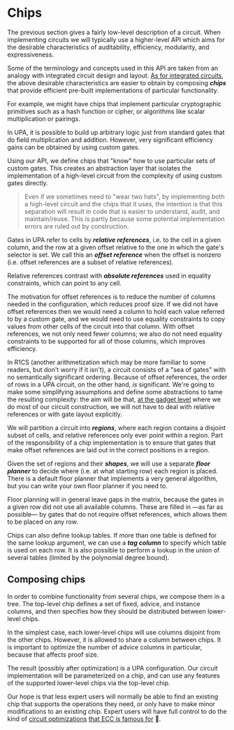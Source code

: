 # Chips

The previous section gives a fairly low-level description of a circuit. When implementing circuits we will
typically use a higher-level API which aims for the desirable characteristics of auditability,
efficiency, modularity, and expressiveness.

Some of the terminology and concepts used in this API are taken from an analogy with
integrated circuit design and layout. [As for integrated circuits](https://opencores.org/),
the above desirable characteristics are easier to obtain by composing ***chips*** that provide
efficient pre-built implementations of particular functionality.

For example, we might have chips that implement particular cryptographic primitives such as a
hash function or cipher, or algorithms like scalar multiplication or pairings.

In UPA, it is possible to build up arbitrary logic just from standard gates that do field
multiplication and addition. However, very significant efficiency gains can be obtained by
using custom gates.

Using our API, we define chips that "know" how to use particular sets of custom gates. This
creates an abstraction layer that isolates the implementation of a high-level circuit from the
complexity of using custom gates directly.

> Even if we sometimes need to "wear two hats", by implementing both a high-level circuit and
> the chips that it uses, the intention is that this separation will result in code that is
> easier to understand, audit, and maintain/reuse. This is partly because some potential
> implementation errors are ruled out by construction.

Gates in UPA refer to cells by ***relative references***, i.e. to the cell in a given column,
and the row at a given offset relative to the one in which the gate's selector is set. We call
this an ***offset reference*** when the offset is nonzero (i.e. offset references are a subset
of relative references).

Relative references contrast with ***absolute references*** used in equality constraints,
which can point to any cell.

The motivation for offset references is to reduce the number of columns needed in the
configuration, which reduces proof size. If we did not have offset references then we would
need a column to hold each value referred to by a custom gate, and we would need to use
equality constraints to copy values from other cells of the circuit into that column. With
offset references, we not only need fewer columns; we also do not need equality constraints to
be supported for all of those columns, which improves efficiency.

In R1CS (another arithmetization which may be more familiar to some readers, but don't worry
if it isn't), a circuit consists of a "sea of gates" with no semantically significant ordering.
Because of offset references, the order of rows in a UPA circuit, on the other hand, *is*
significant. We're going to make some simplifying assumptions and define some abstractions to
tame the resulting complexity: the aim will be that, [at the gadget level](gadgets.md) where
we do most of our circuit construction, we will not have to deal with relative references or
with gate layout explicitly.

We will partition a circuit into ***regions***, where each region contains a disjoint subset
of cells, and relative references only ever point *within* a region. Part of the responsibility
of a chip implementation is to ensure that gates that make offset references are laid out in
the correct positions in a region.

Given the set of regions and their ***shapes***, we will use a separate ***floor planner***
to decide where (i.e. at what starting row) each region is placed. There is a default floor
planner that implements a very general algorithm, but you can write your own floor planner if
you need to.

Floor planning will in general leave gaps in the matrix, because the gates in a given row did
not use all available columns. These are filled in —as far as possible— by gates that do
not require offset references, which allows them to be placed on any row.

Chips can also define lookup tables. If more than one table is defined for the same lookup
argument, we can use a ***tag column*** to specify which table is used on each row. It is also
possible to perform a lookup in the union of several tables (limited by the polynomial degree
bound).

## Composing chips
In order to combine functionality from several chips, we compose them in a tree. The top-level
chip defines a set of fixed, advice, and instance columns, and then specifies how they
should be distributed between lower-level chips.

In the simplest case, each lower-level chips will use columns disjoint from the other chips.
However, it is allowed to share a column between chips. It is important to optimize the number
of advice columns in particular, because that affects proof size.

The result (possibly after optimization) is a UPA configuration. Our circuit implementation
will be parameterized on a chip, and can use any features of the supported lower-level chips via
the top-level chip.

Our hope is that less expert users will normally be able to find an existing chip that
supports the operations they need, or only have to make minor modifications to an existing
chip. Expert users will have full control to do the kind of
[circuit optimizations](https://zips.z.cash/protocol/canopy.pdf#circuitdesign)
[that ECC is famous  for](https://electriccoin.co/blog/cultivating-sapling-faster-zksnarks/) 🙂.
